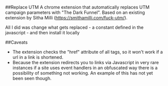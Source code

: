 ##Replace UTM
A chrome extension that automatically replaces UTM campaign parameters with "The Dark Funnel".  Based on an existing extension by Sitha Milli (https://smithamilli.com/fuck-utm/). 

All I did was change what gets replaced - a constant defined in the javascript - and then install it locally

##Caveats
- The extension checks the "href" attribute of all <a> tags, so it won't work if a url in a link is shortened.
- Because the extension redirects you to links via Javascript in very rare instances if a site uses event handlers in an obfuscated way there is a possibility of something not working.  An example of this has not yet been seen though.
